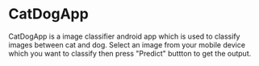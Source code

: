 # CatDogApp
CatDogApp is a image classifier android app which is used to classify images between cat and dog.
Select an image from your mobile device which you want to classify then press "Predict" buttton to get the output.
